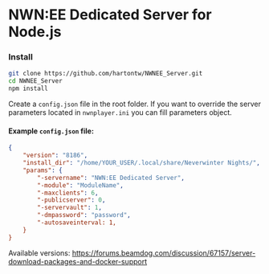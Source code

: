 # NWN:EE Dedicated Server for Node.js

### Install

```bash
git clone https://github.com/hartontw/NWNEE_Server.git
cd NWNEE_Server
npm install
```

Create a ```config.json``` file in the root folder. If you want to override the server parameters located in ```nwnplayer.ini``` you can fill parameters object.

#### Example ```config.json``` file:
```json
{
    "version": "8186",
    "install_dir": "/home/YOUR_USER/.local/share/Neverwinter Nights/",
    "params": {
        "-servername": "NWN:EE Dedicated Server",
        "-module": "ModuleName",
        "-maxclients": 6,
        "-publicserver": 0,
        "-servervault": 1,
        "-dmpassword": "password",
        "-autosaveinterval: 1,
    }
}
```

Available versions: https://forums.beamdog.com/discussion/67157/server-download-packages-and-docker-support